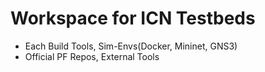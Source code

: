 # Workspace for ICN Testbeds
- Each Build Tools, Sim-Envs(Docker, Mininet, GNS3)
- Official PF Repos, External Tools
